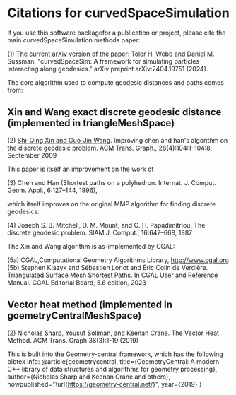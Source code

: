 # Citations for curvedSpaceSimulation

If you use this software packagefor a publication or project, please cite the main curvedSpaceSimulation methods paper:

(1) [The current arXiv version of the paper](https://arxiv.org/abs/2404.19751): Toler H. Webb and Daniel M. Sussman. "curvedSpaceSim: A framework for simulating particles interacting along geodesics." arXiv preprint arXiv:2404.19751 (2024).


The core algorithm used to compute geodesic distances and paths comes from:

## Xin and Wang exact discrete geodesic distance (implemented in triangleMeshSpace)

(2) [Shi-Qing Xin and Guo-Jin Wang](https://dl.acm.org/doi/10.1145/1559755.1559761). Improving chen and han's algorithm on the discrete geodesic problem. ACM Trans. Graph., 28(4):104:1–104:8, September 2009

This paper is itself an improvement on the  work of 

(3) Chen and Han (Shortest paths on a polyhedron. Internat. J. Comput. Geom. Appl., 6:127–144, 1996),

which itself improves on the original MMP algorithm for finding discrete geodesics:

(4) Joseph S. B. Mitchell, D. M. Mount, and C. H. Papadimitriou. The discrete geodesic problem. SIAM J. Comput., 16:647–668, 1987

The Xin and Wang algorithm is as-implemented by CGAL:

(5a) CGAL,Computational Geometry Algorithms Library, http://www.cgal.org
(5b) Stephen Kiazyk and Sébastien Loriot and Éric Colin de Verdière. Triangulated Surface Mesh Shortest Paths. In CGAL User and Reference Manual. CGAL Editorial Board, 5.6 edition, 2023

## Vector heat method (implemented in goemetryCentralMeshSpace)

(2) [Nicholas Sharp, Yousuf Soliman, and Keenan Crane](https://dl.acm.org/doi/abs/10.1145/3243651). The Vector Heat Method. ACM Trans. Graph 38(3):1-19 (2019)

This is built into the Geometry-central framework, which has the following bibtex info:
@article{geometrycentral,
  title={GeometryCentral: A modern C++ library of data structures and algorithms for geometry processing},
  author={Nicholas Sharp and Keenan Crane and others},
  howpublished="\url{https://geometry-central.net/}",
  year={2019}
}
